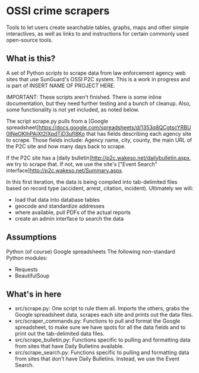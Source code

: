 OSSI crime scrapers
===================

Tools to let users create searchable tables, graphs, maps and other simple interactives, as well as links to and instructions for certain commonly used open-source tools.

What is this?
-------------

A set of Python scripts to scrape data from law enforcement agency web sites that use SunGuard's OSSI P2C system. This is a work in progress and is part of INSERT NAME OF PROJECT HERE.

IMPORTANT: These scripts aren't finished. There is some inline documentation, but they need further testing and a bunch of cleanup. Also, some functionality is not yet included, as noted below.

The script scrape.py pulls from a [Google spreadsheet]<https://docs.google.com/spreadsheets/d/1353q8QCgtscYRBU0INeOKIhPAiXt2IXpdTjD3ufl8Ko> that has fields describing each agency site to scrape. Those fields include: Agency name, city, county, the main URL of the P2C site and how many days back to scrape.

If the P2C site has a [daily bulletin]<http://p2c.wakeso.net/dailybulletin.aspx>, we try to scrape that. If not, we use the site's ["Event Search" interface]<http://p2c.wakeso.net/Summary.aspx>.

In this first iteration, the data is being compiled into tab-delimited files based on record type (accident, arrest, citation, incident). Ultimately we will:

* load that data into database tables
* geocode and standardize addresses
* where available, pull PDFs of the actual reports
* create an admin interface to search the data

Assumptions
-----------

Python (of course)
Google spreadsheets
The following non-standard Python modules:
* Requests
* BeautifulSoup

What's in here
--------------

* src/scrape.py: One script to rule them all. Imports the others, grabs the Google spreadsheet data, scrapes each site and prints out the data files.
* src/scraper_commands.py: Functions to pull and format the Google spreadsheet, to make sure we have spots for all the data fields and to print out the tab-delimited data files.
* src/scrape_bulletin.py: Functions specific to pulling and formatting data from sites that have Daily Bulletins available.
* src/scrape_search.py: Functions specific to pulling and formatting data from sites that don't have Daily Bulletins. Instead, we use the Event Search.
